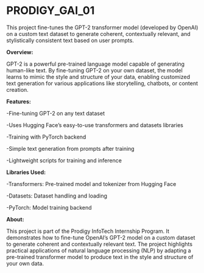 # PRODIGY_GAI_01
This project fine-tunes the GPT-2 transformer model (developed by OpenAI) on a custom text dataset to generate coherent, contextually relevant, and stylistically consistent text based on user prompts.

**Overview:**

GPT-2 is a powerful pre-trained language model capable of generating human-like text. By fine-tuning GPT-2 on your own dataset, the model learns to mimic the style and structure of your data, enabling customized text generation for various applications like storytelling, chatbots, or content creation.

**Features:**

-Fine-tuning GPT-2 on any text dataset

-Uses Hugging Face’s easy-to-use transformers and datasets libraries

-Training with PyTorch backend

-Simple text generation from prompts after training

-Lightweight scripts for training and inference

**Libraries Used:**

-Transformers: Pre-trained model and tokenizer from Hugging Face

-Datasets: Dataset handling and loading

-PyTorch: Model training backend



**About:**

This project is part of the Prodigy InfoTech Internship Program. It demonstrates how to fine-tune OpenAI’s GPT-2 model on a custom dataset to generate coherent and contextually relevant text. The project highlights practical applications of natural language processing (NLP) by adapting a pre-trained transformer model to produce text in the style and structure of your own data.



